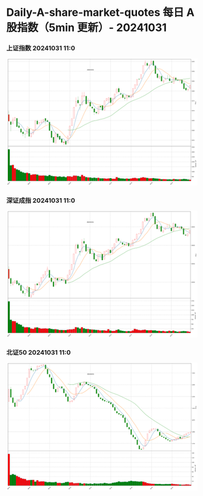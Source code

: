 
# Daily-A-share-market-quotes 每日 A 股指数（5min 更新）- 20241031

### 上证指数 20241031 11:0
![](./fig/2024/10/20241031-sh000001.png)

### 深证成指 20241031 11:0
![](./fig/2024/10/20241031-sz399001.png)

### 北证50 20241031 11:0
![](./fig/2024/10/20241031-bj899050.png)
